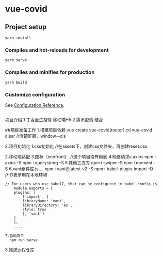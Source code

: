 # vue-covid

## Project setup
```
yarn install
```

### Compiles and hot-reloads for development
```
yarn serve
```

### Compiles and minifies for production
```
yarn build
```

### Customize configuration
See [Configuration Reference](https://cli.vuejs.org/config/).

##
项目介绍
1.丁香医生疫情 移动端H5
2.腾讯疫情 结合

##项目准备工作
1.搭建项目依赖
vue create vue-covid(router)
cd vue-covid
clear    //清楚屏幕，window--cls

2.项目初始化
  1.css初始化      //在assets下，创建css文件夹，再创建reset.css

  2.移动端适配
  3.图标（confront）   //这个项目没有用到
  4.网络请求a axios
    npm i axios -S
    npm i querystring -S
  5.其他三方库
    npm i swiper -S
    npm i moment -S
  6.vant组件库
    js....
    npm i vant@latest-v2 -S
    npm i babel-plugin-import -D     //-D表示用在本地环境

    // For users who use babel7, that can be configured in babel.config.js
        module.exports = {
        plugins: [
            ['import', {
            libraryName: 'vant',
            libraryDirectory: 'es',
            style: true
            }, 'vant']
        ]
        };
        ....

    7.启动项目
      npm run serve

3.推送远程仓库
